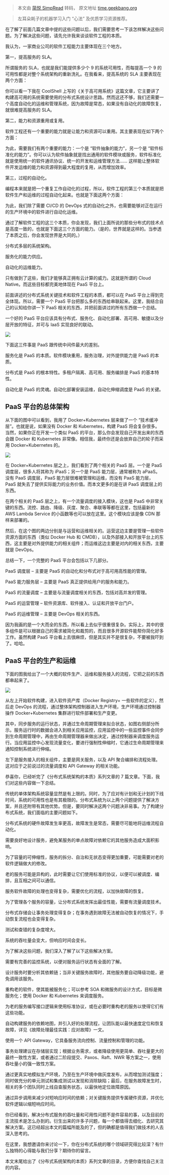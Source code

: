 > 本文由 [简悦 SimpRead](http://ksria.com/simpread/) 转码， 原文地址 [time.geekbang.org](https://time.geekbang.org/column/article/1610)

> 左耳朵耗子的机器学习入门 “心法” 及优质学习资源推荐。

在了解了前面几篇文章中提的这些问题以后，我们需要思考一下该怎样解决这些问题。为了解决这些问题，请先允许我来谈谈软件工程的本质。

我认为，一家商业公司的软件工程能力主要体现在三个地方。

第一，提高服务的 SLA。

所谓服务的 SLA，也就是我们能提供多少个 9 的系统可用性，而每提高一个 9 的可用性都是对整个系统架构的重新洗礼。在我看来，提高系统的 SLA 主要表现在两个方面：

你可以看一下我在 CoolShell 上写的《关于高可用系统》这篇文章，它主要讲了构建高可用的系统需要使用的分布式系统设计思路。然而这还不够，我们还需要一个高度自动化的运维和管理系统，因为故障是常态，如果没有自动化的故障恢复，就很难提高服务的 SLA。

第二，能力和资源重用或复用。

软件工程还有一个重要的能力就是让能力和资源可以重用。其主要表现在如下两个方面：

为此，需要我们有两个重要的能力：一个是 “软件抽象的能力”，另一个是 “软件标准化的能力”。你可以认为软件抽象就是找出通用的软件模块或服务，软件标准化就是使用统一的软件通讯协议、统一的开发和运维管理方法…… 这样能让整体软件开发运维的能力和资源得到最大程度的复用，从而增加效率。

第三，过程的自动化。

编程本来就是把一个重复工作自动化的过程，所以，软件工程的第三个本质就是把软件生产和运维的过程自动化起来。也就是下面这两个方面：

为此，我们除了需要 CI/CD 的 DevOps 式的自动化之外，也需要能够对正在运行的生产环境中的软件进行自动化运维。

通过了解软件工程的这三个本质，你会发现，我们上面所说的那些分布式的技术点是高度一致的，也就是下面这三个方面的能力。（是的，世界就是这样的。当参透了本质之后，你会发现世界是大同的。）

分布式多层的系统架构。

服务化的能力供应。

自动化的运维能力。

只有做到了这些，我们才能够真正拥有云计算的威力。这就是所谓的 Cloud Native。而这些目标都完美地体现在 PaaS 平台上。

前面讲述的分布式系统关键技术和软件工程的本质，都可以在 PaaS 平台上得到完全体现。所以，需要一个 PaaS 平台把那么多的东西给串联起来。这里，我结合自己的认知给你讲一下 PaaS 相关的东西，并把前面讲过的所有东西做一个总结。

一个好的 PaaS 平台应该具有分布式、服务化、自动化部署、高可用、敏捷以及分层开放的特征，并可与 IaaS 实现良好的联动。

![](https://static001.geekbang.org/resource/image/96/0b/966f319745518156545e34d85eee010b.png)

下面这三件事是 PaaS 跟传统中间件最大的差别。

服务化是 PaaS 的本质。软件模块重用，服务治理，对外提供能力是 PaaS 的本质。

分布式是 PaaS 的根本特性。多租户隔离、高可用、服务编排是 PaaS 的基本特性。

自动化是 PaaS 的灵魂。自动化部署安装运维，自动化伸缩调度是 PaaS 的关键。

PaaS 平台的总体架构
------------

从下面的图中可以看到，我用了 Docker+Kubernetes 层来做了一个 “技术缓冲层”。也就是说，如果没有 Docker 和 Kubernetes，构建 PaaS 将会复杂很多。当然，如果你正在开发一个类似 PaaS 的平台，那么你会发现自己开发出来的东西会跟 Docker 和 Kubernetes 非常像。相信我，最终你还是会放弃自己的轮子而采用 Docker+Kubernetes 的。

![](https://static001.geekbang.org/resource/image/f6/68/f65ccf66daf8d01d59fa8948c8136c68.png)

在 Docker+Kubernetes 层之上，我们看到了两个相关的 PaaS 层。一个是 PaaS 调度层，很多人将其称为 iPaaS；另一个是 PaaS 能力层，通常被称为 aPaaS。没有 PaaS 调度层，PaaS 能力层很难被管理和运维，而没有 PaaS 能力层，PaaS 就失去了提供实际能力的业务价值。而本文更多的是在讲 PaaS 调度层上的东西。

在两个相关的 PaaS 层之上，有一个流量调度的接入模块，这也是 PaaS 中非常关键的东西。流控、路由、降级、灰度、聚合、串联等等都在这里，包括最新的 AWS Lambda Service 的小函数等也可以放在这里。这个模块应该是像 CDN 那样来部署的。

然后，在这个图的两边分别是与运营和运维相关的。运营这边主要是管理一些软件资源方面的东西（类似 Docker Hub 和 CMDB），以及外部接入和开放平台上的东西，这主要是对外提供能力的相关组件；而运维这边主要是对内的相关东西，主要就是 DevOps。

总结一下，一个完整的 PaaS 平台会包括以下几部分。

PaaS 调度层 – 主要是 PaaS 的自动化和分布式对于高可用高性能的管理。

PaaS 能力服务层 – 主要是 PaaS 真正提供给用户的服务和能力。

PaaS 的流量调度 – 主要是与流量调度相关的东西，包括对高并发的管理。

PaaS 的运营管理 – 软件资源库、软件接入、认证和开放平台门户。

PaaS 的运维管理 – 主要是 DevOps 相关的东西。

因为我画的是一个大而全的东西，所以看上去似乎很重很复杂。实际上，其中的很多组件是可以根据自己的需求被简化和裁剪的，而且很多开源软件能帮你简化好多工作。虽然构建 PaaS 平台看上去很麻烦，但是其实并不是很复杂，不要被我吓到了。哈哈。

PaaS 平台的生产和运维
-------------

下面的图我给出了一个大概的软件生产、运维和服务接入的流程，它把之前的东西都串起来了。

![](https://static001.geekbang.org/resource/image/61/dd/61b89202b59959df224ae8ff29bdf0dd.png)

从左上开始软件构建，进入软件资产库（Docker Registry+ 一些软件的定义），然后走 DevOps 的流程，通过整体架构控制器进入生产环境，生产环境通过控制器操作 Docker+Kubernetes 集群进行软件部署和生产变更。

其中，同步服务的运行状态，并通过生命周期管理来拟合状态，如图右侧部分所示。服务运行时的数据会进入到相关应用监控，应用监控中的一些监控事件会同步到生命周期管理中，再由生命周期管理器来做出决定，通过控制器来调度服务运行。当应用监控中心发现流量变化，要进行强制性伸缩时，它通过生命周期管理来通知控制系统进行伸缩。

左下是服务接入的相关组件，主要是网关服务，以及 API 聚合编排和流程处理。这对应于之前说过的流量调度和 API Gateway 的相关功能。

恭喜你，已经听完了《分布式系统架构的本质》系列文章的 7 篇文章。下面，我们对这些内容做一下总结。

传统的单体架构系统容量显然是有上限的。同时，为了应对有计划和无计划的下线时间，系统的可用性也是有其极限的。分布式系统为以上两个问题提供了解决方案，并且还附带有其他优势。但是，要同时解决这两个问题决非易事。为了构建分布式系统，我们面临的主要问题如下。

分布式系统的硬件故障发生率更高，故障发生是常态，需要尽可能地将运维流程自动化。

需要良好地设计服务，避免某服务的单点故障对依赖它的其他服务造成大面积影响。

为了容量的可伸缩性，服务的拆分、自治和无状态变得更加重要，可能需要对老的软件逻辑做大的修改。

老的服务可能是异构的，此时需要让它们使用标准的协议，以便可以被调度、编排，且互相之间可以通信。

服务软件故障的处理也变得复杂，需要优化的流程，以加快故障的恢复。

为了管理各个服务的容量，让分布式系统发挥出最佳性能，需要有流量调度技术。

分布式存储会让事务处理变得复杂；在事务遇到故障无法被自动恢复的情况下，手动恢复流程也会变得复杂。

测试和查错的复杂度增大。

系统的吞吐量会变大，但响应时间会变长。

为了解决这些问题，我们深入了解了以下这些解决方案。

需要有完善的监控系统，以便对服务运行状态有全面的了解。

设计服务时要分析其依赖链；当非关键服务故障时，其他服务要自动降级功能，避免调用该服务。

重构老的软件，使其能被服务化；可以参考 SOA 和微服务的设计方式，目标是微服务化；使用 Docker 和 Kubernetes 来调度服务。

为老的服务编写接口逻辑来使用标准协议，或在必要时重构老的服务以使得它们有这些功能。

自动构建服务的依赖地图，并引入好的处理流程，让团队能以最快速度定位和恢复故障，详见《故障处理最佳实践：应对故障》一文。

使用一个 API Gateway，它具备服务流向控制、流量控制和管理的功能。

事务处理建议在存储层实现；根据业务需求，或者降级使用更简单、吞吐量更大的最终一致性方案，或者通过二阶段提交、Paxos、Raft、NWR 等方案之一，使用吞吐量小的强一致性方案。

通过更真实地模拟生产环境，乃至在生产环境中做灰度发布，从而增加测试强度；同时做充分的单元测试和集成测试以发现和消除缺陷；最后，在服务故障发生时，相关的多个团队同时上线自查服务状态，以最快地定位故障原因。

通过异步调用来减少对短响应时间的依赖；对关键服务提供专属硬件资源，并优化软件逻辑以缩短响应时间。

你已经看到，解决分布式服务的吞吐量和可用性问题不是件容易的事，以及目前的主流技术是怎么办到的。衍生出来的许多子问题，每一个都值得去细化、去研究其解决方案。这已经超出本文的篇幅所能及的了，但的确都是值得我们做技术的人去深入思考的。

在这里，我想邀请你来讨论一下，你在分布式系统的哪个领域研究得比较深？有什么独特的心得能与我们分享？期待你的留言。

本文末尾给出了《分布式系统架构的本质》系列文章的目录，方便你查找自己关注的内容。